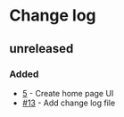 # Change log

## unreleased

### Added
* [5](https://github.com/chaksaray/readdee-front/issues/5) - Create home page UI
* [#13](https://github.com/chaksaray/readdee-front/issues/13) - Add change log file
